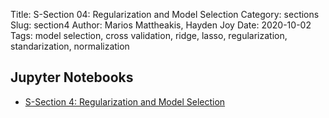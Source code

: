 Title: S-Section 04: Regularization and Model Selection
Category: sections
Slug: section4
Author: Marios Mattheakis, Hayden Joy
Date: 2020-10-02
Tags:  model selection, cross validation, ridge, lasso, regularization, standarization, normalization

## Jupyter Notebooks

- [S-Section 4: Regularization and Model Selection ]({static}notebook/cs109a_section_4.ipynb)

